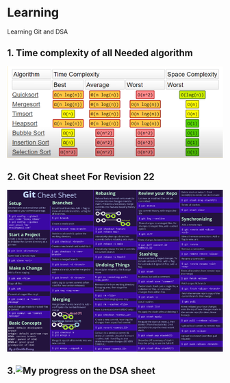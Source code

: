 # Learning
Learning Git and DSA

## 1. Time complexity of all Needed algorithm
![Time complexity](https://github.com/hitaishkumar/Learning/blob/main/Time%20Complexity%20of%20all%20Sorting%20algo.png)

## 2.  Git Cheat sheet For Revision  22
![ Git Cheat sheet](https://github.com/hitaishkumar/Learning/blob/main/Git%20Cheat%20Sheet.png)

## 3.![My progress on the DSA sheet]([https://docs.google.com/spreadsheets/d/e/2PACX-1vTsGVUccK8ti9-FqZ03A4jcWtA1qrUsbJN5_dXNr3xn2W00HOJQmTmcMVXsQqdNOw/pubhtml?gid=1714658696&single=true](https://docs.google.com/spreadsheets/d/e/2PACX-1vTsGVUccK8ti9-FqZ03A4jcWtA1qrUsbJN5_dXNr3xn2W00HOJQmTmcMVXsQqdNOw/pub?output=pdf))
